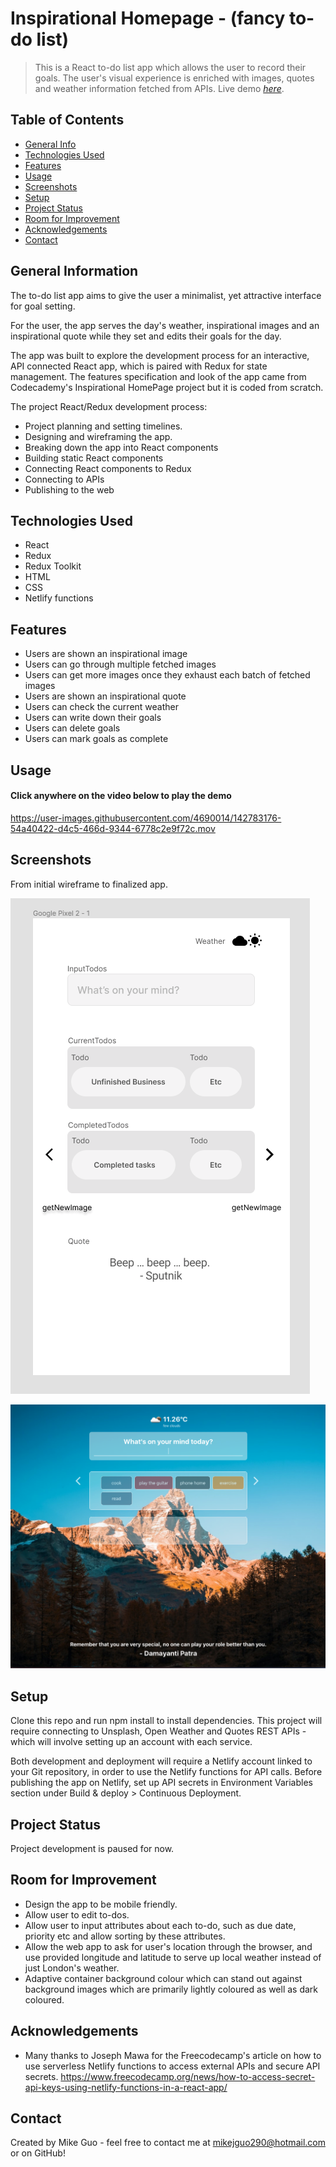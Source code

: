 # Inspirational Homepage - (fancy to-do list)
> This is a React to-do list app which allows the user to record their goals. The user's visual experience is enriched with images, quotes and weather information fetched from APIs.
> Live demo [_here_](https://inspirational-todo-list.netlify.app/). <!-- If you have the project hosted somewhere, include the link here. -->

## Table of Contents
* [General Info](#general-information)
* [Technologies Used](#technologies-used)
* [Features](#features)
* [Usage](#usage)
* [Screenshots](#screenshots)
* [Setup](#setup)
* [Project Status](#project-status)
* [Room for Improvement](#room-for-improvement)
* [Acknowledgements](#acknowledgements)
* [Contact](#contact)
<!-- * [License](#license) -->


## General Information
The to-do list app aims to give the user a minimalist, yet attractive interface for goal setting.

For the user, the app serves the day's weather, inspirational images and an inspirational quote while they set and edits their goals for the day.

The app was built to explore the development process for an interactive, API connected React app, which is paired with Redux for state management. The features specification and look of the app came from Codecademy's Inspirational HomePage project but it is coded from scratch. 

The project  React/Redux development process:

- Project planning and setting timelines.
- Designing and wireframing the app.
- Breaking down the app into React components
- Building static React components
- Connecting React components to Redux
- Connecting to APIs
- Publishing to the web
## Technologies Used
- React
- Redux
- Redux Toolkit
- HTML
- CSS
- Netlify functions
## Features
- Users are shown an inspirational image
- Users can go through multiple fetched images 
- Users can get more images once they exhaust each batch of fetched images
- Users are shown an inspirational quote
- Users can check the current weather
- Users can write down their goals
- Users can delete goals
- Users can mark goals as complete

## Usage
#### Click anywhere on the video below to play the demo

https://user-images.githubusercontent.com/4690014/142783176-54a40422-d4c5-466d-9344-6778c2e9f72c.mov

<!-- If you have screenshots you'd like to share, include them here. -->

## Screenshots
From initial wireframe to finalized app.

![Wireframe screenshot](./images/wireframe_screenshot.png)

![Finished app screenshot](./images/app_screenshot.png)
## Setup
Clone this repo and run npm install to install dependencies. This project will require connecting to Unsplash, Open Weather and Quotes REST APIs - which will involve setting up an account with each service. 

Both development and deployment will require a Netlify account linked to your Git repository, in order to use the Netlify functions for API calls. Before publishing the app on Netlify, set up API secrets in Environment Variables section under Build & deploy > Continuous Deployment.

## Project Status
Project development is paused for now.
## Room for Improvement
- Design the app to be mobile friendly. 
- Allow user to edit to-dos.
- Allow user to input attributes about each to-do, such as due date, priority etc and allow sorting by these attributes.
- Allow the web app to ask for user's location through the browser, and use provided longitude and latitude to serve up local weather instead of just London's weather.
- Adaptive container background colour which can stand out against background images which are primarily lightly coloured as well as dark coloured. 

## Acknowledgements
- Many thanks to Joseph Mawa for the Freecodecamp's article on how to use serverless Netlify functions to access external APIs and secure API secrets. https://www.freecodecamp.org/news/how-to-access-secret-api-keys-using-netlify-functions-in-a-react-app/

## Contact
Created by Mike Guo - feel free to contact me at mikejguo290@hotmail.com or on GitHub!
